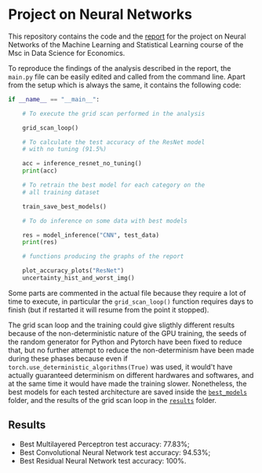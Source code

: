 # Project on Neural Networks

This repository contains the code and the [report](https://github.com/Tortar/ML_project/blob/main/ML_report.pdf) 
for the project on Neural Networks of the Machine Learning and Statistical Learning course of the Msc in Data Science 
for Economics.

To reproduce the findings of the analysis described in the report, the `main.py` file 
can be easily edited and called from the command line. Apart from the setup which is
always the same, it contains the following code:

```python
if __name__ == "__main__":

    # To execute the grid scan performed in the analysis

    grid_scan_loop()

    # To calculate the test accuracy of the ResNet model 
    # with no tuning (91.5%) 

    acc = inference_resnet_no_tuning()
    print(acc)

    # To retrain the best model for each category on the 
    # all training dataset  

    train_save_best_models()

    # To do inference on some data with best models

    res = model_inference("CNN", test_data)
    print(res)

    # functions producing the graphs of the report 

    plot_accuracy_plots("ResNet")
    uncertainty_hist_and_worst_img()
```

Some parts are commented in the actual file because they require a lot of
time to execute, in particular the `grid_scan_loop()` function requires 
days to finish (but if restarted it will resume from the point it stopped).

The grid scan loop and the training could give sligthly different results 
because of the non-deterministic nature of the GPU training, the seeds of the
random generator for Python and Pytorch have been fixed to reduce that, 
but no further attempt to reduce the non-determinism have been made during 
these phases because even if `torch.use_deterministic_algorithms(True)` was used, 
it would't have actually guaranteed determinism on different hardwares and softwares,
and at the same time it would have made the training slower. Nonetheless, the best models 
for each tested architecture are saved inside the [`best_models`](https://github.com/Tortar/ML_project/tree/main/best_models) 
folder, and the results of the grid scan loop in the [`results`](https://github.com/Tortar/ML_project/tree/main/results)
folder.

## Results

- Best Multilayered Perceptron test accuracy: 77.83%;
- Best Convolutional Neural Network test accuracy: 94.53%;
- Best Residual Neural Network test accuracy: 100%.
  
